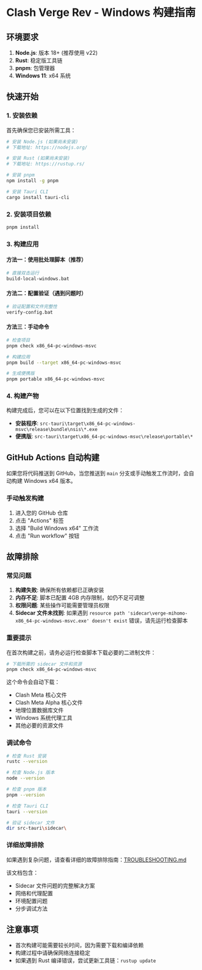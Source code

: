 # Clash Verge Rev - Windows 构建指南

## 环境要求

1. **Node.js**: 版本 18+ (推荐使用 v22)
2. **Rust**: 稳定版工具链
3. **pnpm**: 包管理器
4. **Windows 11**: x64 系统

## 快速开始

### 1. 安装依赖

首先确保您已安装所需工具：

```bash
# 安装 Node.js (如果尚未安装)
# 下载地址: https://nodejs.org/

# 安装 Rust (如果尚未安装)
# 下载地址: https://rustup.rs/

# 安装 pnpm
npm install -g pnpm

# 安装 Tauri CLI
cargo install tauri-cli
```

### 2. 安装项目依赖

```bash
pnpm install
```

### 3. 构建应用

#### 方法一：使用批处理脚本（推荐）

```bash
# 直接双击运行
build-local-windows.bat
```

#### 方法二：配置验证（遇到问题时）

```bash
# 验证配置和文件完整性
verify-config.bat
```

#### 方法三：手动命令

```bash
# 检查项目
pnpm check x86_64-pc-windows-msvc

# 构建应用
pnpm build --target x86_64-pc-windows-msvc

# 生成便携版
pnpm portable x86_64-pc-windows-msvc
```

### 4. 构建产物

构建完成后，您可以在以下位置找到生成的文件：

- **安装程序**: `src-tauri\target\x86_64-pc-windows-msvc\release\bundle\nsis\*.exe`
- **便携版**: `src-tauri\target\x86_64-pc-windows-msvc\release\portable\*`

## GitHub Actions 自动构建

如果您将代码推送到 GitHub，当您推送到 `main` 分支或手动触发工作流时，会自动构建 Windows x64 版本。

### 手动触发构建

1. 进入您的 GitHub 仓库
2. 点击 "Actions" 标签
3. 选择 "Build Windows x64" 工作流
4. 点击 "Run workflow" 按钮

## 故障排除

### 常见问题

1. **构建失败**: 确保所有依赖都已正确安装
2. **内存不足**: 脚本已配置 4GB 内存限制，如仍不足可调整
3. **权限问题**: 某些操作可能需要管理员权限
4. **Sidecar 文件未找到**: 如果遇到 `resource path 'sidecar\verge-mihomo-x86_64-pc-windows-msvc.exe' doesn't exist` 错误，请先运行检查脚本

### 重要提示

在首次构建之前，请务必运行检查脚本下载必要的二进制文件：

```bash
# 下载所需的 sidecar 文件和资源
pnpm check x86_64-pc-windows-msvc
```

这个命令会自动下载：

- Clash Meta 核心文件
- Clash Meta Alpha 核心文件
- 地理位置数据库文件
- Windows 系统代理工具
- 其他必要的资源文件

### 调试命令

```bash
# 检查 Rust 安装
rustc --version

# 检查 Node.js 版本
node --version

# 检查 pnpm 版本
pnpm --version

# 检查 Tauri CLI
tauri --version

# 验证 sidecar 文件
dir src-tauri\sidecar\
```

### 详细故障排除

如果遇到复杂问题，请查看详细的故障排除指南：[TROUBLESHOOTING.md](./TROUBLESHOOTING.md)

该文档包含：

- Sidecar 文件问题的完整解决方案
- 网络和代理配置
- 环境配置问题
- 分步调试方法

## 注意事项

- 首次构建可能需要较长时间，因为需要下载和编译依赖
- 构建过程中请确保网络连接稳定
- 如果遇到 Rust 编译错误，尝试更新工具链：`rustup update`
